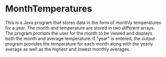 # MonthTemperatures

This is a Java program that stores data in the form of monthly temperatures for a year. The month and temperature are stored in two different arrays. The program prompts the user for the month to be viewed and displays both the month and average temperature. If "year" is entered, the output program provides the temperature for each month along with the yearly average as well as the highest and lowest monthly averages.
